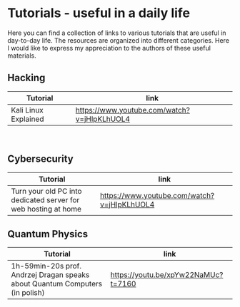 # Tutorials - useful in a daily life
Here you can find a collection of links to various tutorials that are useful in day-to-day life. The resources are organized into different categories.
Here I would like to express my appreciation to the authors of these useful materials.

## Hacking
| Tutorial| link |
| --- | - |
| Kali Linux Explained | https://www.youtube.com/watch?v=jHlpKLhUOL4 |

<br>

## Cybersecurity
| Tutorial| link |
| --- | - |
| Turn your old PC into dedicated server for web hosting at home | https://www.youtube.com/watch?v=jHlpKLhUOL4 |

## Quantum Physics
| Tutorial| link |
| --- | - |
| 1h-59min-20s prof. Andrzej Dragan speaks about Quantum Computers (in polish) | https://youtu.be/xpYw22NaMUc?t=7160 |


